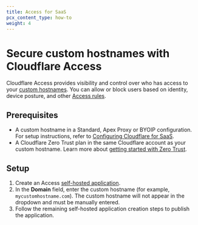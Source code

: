 ```yaml
---
title: Access for SaaS
pcx_content_type: how-to
weight: 4
---
```


# Secure custom hostnames with Cloudflare Access

Cloudflare Access provides visibility and control over who has access to your [custom hostnames](/cloudflare-for-platforms/cloudflare-for-saas/domain-support/). You can allow or block users based on identity, device posture, and other [Access rules](/cloudflare-one/policies/access/).

## Prerequisites

- A custom hostname in a Standard, Apex Proxy or BYOIP configuration. For setup instructions, refer to [Configuring Cloudflare for SaaS](/cloudflare-for-platforms/cloudflare-for-saas/start/getting-started/).
- A Cloudflare Zero Trust plan in the same Cloudflare account as your custom hostname. Learn more about [getting started with Zero Trust](/cloudflare-one/setup/).

## Setup

1. Create an Access [self-hosted application](/cloudflare-one/applications/configure-apps/self-hosted-apps/).
2. In the **Domain** field, enter the custom hostname (for example, `mycustomhostname.com`). The custom hostname will not appear in the dropdown and must be manually entered.
3. Follow the remaining self-hosted application creation steps to publish the application.
